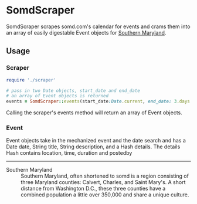# SomdScraper

SomdScraper scrapes somd.com's calendar for events and crams them into an array
of easily digestable Event objects for [Southern Maryland](#somd).


## Usage
### Scraper
```ruby
require './scraper'

# pass in two Date objects, start_date and end_date
# an array of Event objects is returned
events = SomdScraper::events(start_date:Date.current, end_date: 3.days.from_now)

```
Calling the scraper's events method will return an array of Event objects.

### Event
Event objects take in the mechanized event and the date search and has a Date
date, String title, String description, and a Hash details. The details Hash
contains location, time, duration and postedby


----------
<dl>
<dt id="somd">Southern Maryland</dt>
<dd>
Southern Maryland, often shortened to somd is a region consisting of three
Maryland counties: Calvert, Charles, and Saint Mary's. A short distance from
Washington D.C., these three counties have a combined population a little over
350,000 and share a unique culture.
</dd>
</dl>
